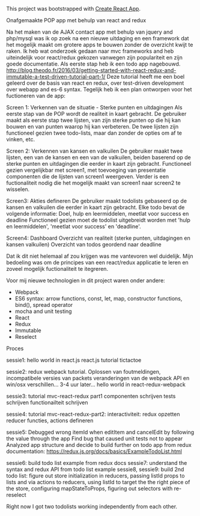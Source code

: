 This project was bootstrapped with [Create React App](https://github.com/facebookincubator/create-react-app).

Onafgemaakte POP app met behulp van react and redux

Na het maken van de AJAX contact app met behulp van jquery and php/mysql was ik op zoek na een nieuwe uitdaging en een framework dat het mogelijk maakt om grotere apps te bouwen zonder de overzicht kwijt te raken.
Ik heb wat onderzoek gedaan naar mvc frameworks and heb uiteindelijk voor react/redux gekozen vanwegen zijn populariteit en zijn goede documentatie. 
Als eerste stap heb ik een todo app nagebouwd. http://blog.theodo.fr/2016/03/getting-started-with-react-redux-and-immutable-a-test-driven-tutorial-part-1/
Deze tutorial heeft me een boel geleerd over de basis van react en redux, over test-driven development over webapp and es-6 syntax.
Tegelijk heb ik een plan ontworpen voor het fuctioneren van de app:

Screen 1:
Verkennen van de situatie - Sterke punten en uitdagingen
Als eerste stap van de POP wordt de realiteit in kaart gebracht.
De gebruiker maakt als eerste stap twee lijsten, van zijn sterke punten op die hij kan bouwen en van punten waarop hij kan verbeteren.
De twee lijsten zijn functioneel gezien twee todo-lists, maar dan zonder de opties om af te vinken, etc.

Screen 2:
Verkennen van kansen en valkuilen
De gebruiker maakt twee lijsten, een van de kansen en een van de valkuilen, beiden baserend op de sterke punten en uitdagingen die eerder in kaart zijn gebracht.
Functioneel gezien vergelijkbar met screen1, met toevoeging van presentatie componenten die de lijsten van screen1 weergeven. Verder is een fuctionaliteit nodig die het mogelijk maakt van screen1 naar screen2 te wisselen.

Screen3:
Akties defineren
De gebruiker maakt todolists gebaseerd op de kansen en valkuilen die eerder in kaart zijn gebracht. Elke todo bevat de volgende informatie: Doel, hulp en leermiddelen, meetlat voor success en deadline
Functioneel gezien moet de todolist uitgebreidt worden met 'hulp en leermiddelen', 'meetlat voor success' en 'deadline'.

Screen4:
Dashboard
Overzicht van realiteit (sterke punten, uitdagingen en kansen valkuilen)
Overzicht van todos geordend naar deadline

Dat ik dit niet helemaal af zou krijgen was me vantevoren wel duidelijk. Mijn bedoeling was om de principes van een react/redux applicatie te leren en zoveel mogelijk fuctionaliteit te itegreren.

Voor mij nieuwe technologien in dit project waren onder andere:
- Webpack
- ES6 syntax: arrow functions, const, let, map, constructor functions, bind(), spread operator
- mocha and unit testing
- React
- Redux
- Immutable
- Reselect

Proces

sessie1:
hello world in react.js
react.js tutorial tictactoe

sessie2:
redux webpack tutorial. Oplossen van foutmeldingen, incompatibele versies van packets veranderingen van de webpack API en win/osx verschillen... 3-4 uur later...
hello world in react-redux-webpack

sessie3:
tutorial mvc-react-redux part1
componenten schrijven
tests schrijven
functionailteit schrijven

sessie4:
tutorial mvc-react-redux-part2:
interactiviteit: redux opzetten
reducer functies,
actions defineren

sessie5:
Debugged wrong itemId when editItem and cancelEdit by following the value through the app
Find bug that caused unit tests not to appear
Analyzed app structure and decide to build further on todo app from redux documentation: https://redux.js.org/docs/basics/ExampleTodoList.html

sessie6:
build todo list example from redux docs
sessie7: understand the syntax and redux API from todo list example
sessie8, sessie9: build 2nd todo list: figure out store initialization in reducers, passing listId props to lists and via actions to reducers, using listId to target the the right piece of the store, configuring mapStateToProps, figuring out selectors with re-reselect

Right now I got two todolists working independently from each other.
